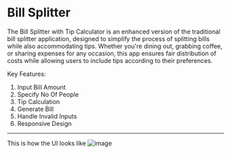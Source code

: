 # Bill Splitter

The Bill Splitter with Tip Calculator is an enhanced version of the traditional bill splitter application, designed to simplify the process of splitting bills while also accommodating tips. Whether you're dining out, grabbing coffee, or sharing expenses for any occasion, this app ensures fair distribution of costs while allowing users to include tips according to their preferences.

Key Features:

1. Input Bill Amount 
2. Specify No Of People 
3. Tip Calculation 
4. Generate Bill 
5. Handle Invalid Inputs  
6. Responsive Design

-------------------------------------------------------------------------------------------------------------------------------------------------------------------------------------------
This is how the UI looks like
![image](https://github.com/skykunnu/Bill-Splitter/assets/73191595/77bbdb92-90d0-4d7f-82d2-90a70ef095dc)
